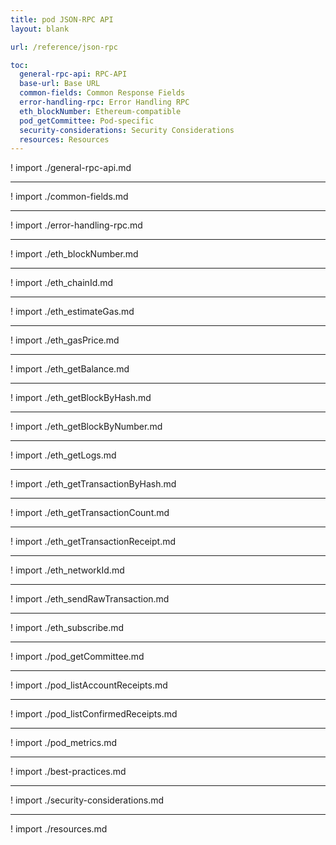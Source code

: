 ```yaml
---
title: pod JSON-RPC API
layout: blank

url: /reference/json-rpc

toc:
  general-rpc-api: RPC-API
  base-url: Base URL
  common-fields: Common Response Fields
  error-handling-rpc: Error Handling RPC
  eth_blockNumber: Ethereum-compatible
  pod_getCommittee: Pod-specific
  security-considerations: Security Considerations
  resources: Resources
---
```


! import ./general-rpc-api.md

---

! import ./common-fields.md

---

! import ./error-handling-rpc.md

---

! import ./eth_blockNumber.md

---

! import ./eth_chainId.md

---

! import ./eth_estimateGas.md

---

! import ./eth_gasPrice.md

---

! import ./eth_getBalance.md

---

! import ./eth_getBlockByHash.md

---

! import ./eth_getBlockByNumber.md

---

! import ./eth_getLogs.md

---

! import ./eth_getTransactionByHash.md

---

! import ./eth_getTransactionCount.md

---

! import ./eth_getTransactionReceipt.md

---

! import ./eth_networkId.md

---

! import ./eth_sendRawTransaction.md

---

! import ./eth_subscribe.md

---

! import ./pod_getCommittee.md

---

! import ./pod_listAccountReceipts.md

---

! import ./pod_listConfirmedReceipts.md

---

! import ./pod_metrics.md

---

! import ./best-practices.md

---

! import ./security-considerations.md

---

! import ./resources.md
